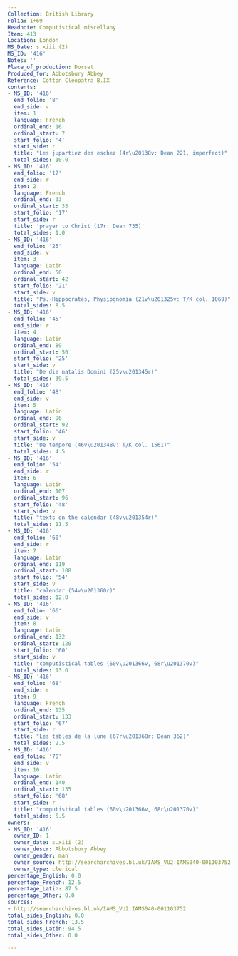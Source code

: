 ```yaml
---
Collection: British Library
Folia: 1+69
Headnote: Computistical miscellany
Item: 413
Location: London
MS_Date: s.xiii (2)
MS_ID: '416'
Notes: ''
Place_of_production: Dorset
Produced_for: Abbotsbury Abbey
Reference: Cotton Cleopatra B.IX
contents:
- MS_ID: '416'
  end_folio: '8'
  end_side: v
  item: 1
  language: French
  ordinal_end: 16
  ordinal_start: 7
  start_folio: '4'
  start_side: r
  title: "Les jupartiez des eschez (4r\u20138v: Dean 221, imperfect)"
  total_sides: 10.0
- MS_ID: '416'
  end_folio: '17'
  end_side: r
  item: 2
  language: French
  ordinal_end: 33
  ordinal_start: 33
  start_folio: '17'
  start_side: r
  title: 'prayer to Christ (17r: Dean 735)'
  total_sides: 1.0
- MS_ID: '416'
  end_folio: '25'
  end_side: v
  item: 3
  language: Latin
  ordinal_end: 50
  ordinal_start: 42
  start_folio: '21'
  start_side: v
  title: "Ps.-Hippocrates, Physiognomia (21v\u201325v: T/K col. 1069)"
  total_sides: 8.5
- MS_ID: '416'
  end_folio: '45'
  end_side: r
  item: 4
  language: Latin
  ordinal_end: 89
  ordinal_start: 50
  start_folio: '25'
  start_side: v
  title: "De die natalis Domini (25v\u201345r)"
  total_sides: 39.5
- MS_ID: '416'
  end_folio: '48'
  end_side: v
  item: 5
  language: Latin
  ordinal_end: 96
  ordinal_start: 92
  start_folio: '46'
  start_side: v
  title: "De tempore (46v\u201348v: T/K col. 1561)"
  total_sides: 4.5
- MS_ID: '416'
  end_folio: '54'
  end_side: r
  item: 6
  language: Latin
  ordinal_end: 107
  ordinal_start: 96
  start_folio: '48'
  start_side: v
  title: "texts on the calendar (48v\u201354r)"
  total_sides: 11.5
- MS_ID: '416'
  end_folio: '60'
  end_side: r
  item: 7
  language: Latin
  ordinal_end: 119
  ordinal_start: 108
  start_folio: '54'
  start_side: v
  title: "calendar (54v\u201360r)"
  total_sides: 12.0
- MS_ID: '416'
  end_folio: '66'
  end_side: v
  item: 8
  language: Latin
  ordinal_end: 132
  ordinal_start: 120
  start_folio: '60'
  start_side: v
  title: "computistical tables (60v\u201366v, 68r\u201370v)"
  total_sides: 13.0
- MS_ID: '416'
  end_folio: '68'
  end_side: r
  item: 9
  language: French
  ordinal_end: 135
  ordinal_start: 133
  start_folio: '67'
  start_side: r
  title: "Les tables de la lune (67r\u201368r: Dean 362)"
  total_sides: 2.5
- MS_ID: '416'
  end_folio: '70'
  end_side: v
  item: 10
  language: Latin
  ordinal_end: 140
  ordinal_start: 135
  start_folio: '68'
  start_side: r
  title: "computistical tables (60v\u201366v, 68r\u201370v)"
  total_sides: 5.5
owners:
- MS_ID: '416'
  owner_ID: 1
  owner_date: s.xiii (2)
  owner_descr: Abbotsbury Abbey
  owner_gender: man
  owner_source: http://searcharchives.bl.uk/IAMS_VU2:IAMS040-001103752
  owner_type: clerical
percentage_English: 0.0
percentage_French: 12.5
percentage_Latin: 87.5
percentage_Other: 0.0
sources:
- http://searcharchives.bl.uk/IAMS_VU2:IAMS040-001103752
total_sides_English: 0.0
total_sides_French: 13.5
total_sides_Latin: 94.5
total_sides_Other: 0.0

---
```

